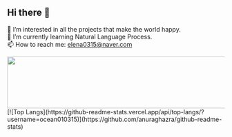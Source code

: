 ## Hi there 👋

<!--
**ocean010315/ocean010315** is a ✨ _special_ ✨ repository because its `README.md` (this file) appears on your GitHub profile.

Here are some ideas to get you started:
-->
🔭 I’m interested in all the projects that make the world happy.   
🌱 I’m currently learning Natural Language Process.   
📫 How to reach me: elena0315@naver.com   

<a href="https://github.com/devxb/gitanimals">
  <img src="https://render.gitanimals.org/lines/ocean010315?pet-id=1" width="2000" height="120"/>
</a>
[![Top Langs](https://github-readme-stats.vercel.app/api/top-langs/?username=ocean010315)](https://github.com/anuraghazra/github-readme-stats)
